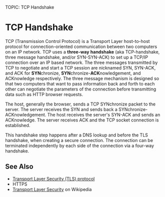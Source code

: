 TOPIC: TCP Handshake

# TCP Handshake

TCP (Transmission Control Protocol) is a Transport Layer host-to-host protocol for connection-oriented
communication between two computers on an IP network. TCP uses a **three-way** **handshake** (aka TCP-handshake,
three message handshake, and/or SYN-SYN-ACK) to set up a TCP/IP connection over an IP based network.
The three messages transmitted by TCP to negotiate and start a TCP session are nicknamed SYN, SYN-ACK,
and ACK for **SYN**chronize, **SYN**chronize-**ACK**nowledgement, and ACKnowledge respectively. The
three message mechanism is designed so that two computers that want to pass information back and
forth to each other can negotiate the parameters of the connection before transmitting data such as
HTTP browser requests.

The host, generally the browser, sends a TCP SYNchronize packet to the server. The server receives
the SYN and sends back a SYNchronize-ACKnowledgement. The host receives the server's SYN-ACK and
sends an ACKnowledge. The server receives ACK and the TCP socket connection is established.

This handshake step happens after a DNS lookup and before the TLS handshake, when creating a secure
connection. The connection can be terminated independently by each side of the connection via a
four-way handshake.

## See Also

- [Transport Layer Security (TLS) protocol](https://wiki.developer.mozilla.org/en-US/docs/Web/Security/Transport_Layer_Security)
- HTTPS
- [Transport Layer Security](https://en.wikipedia.org/wiki/Transport%20Layer%20Security) on Wikipedia

